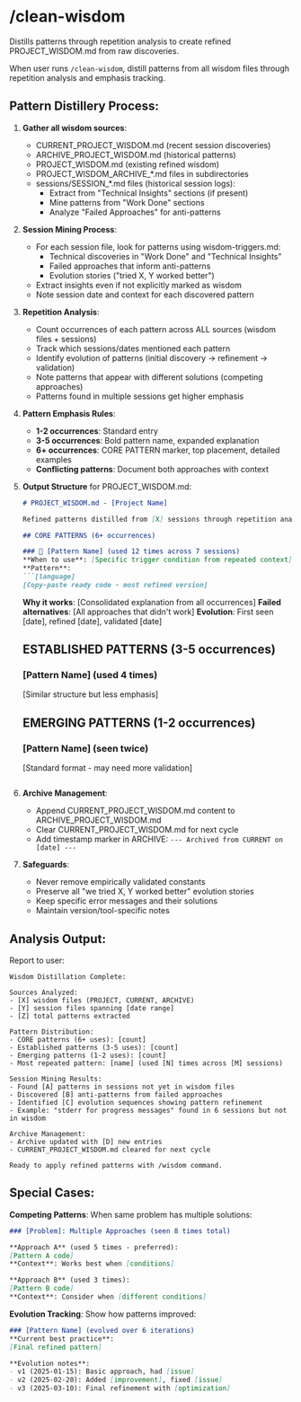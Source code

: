 # /clean-wisdom

Distills patterns through repetition analysis to create refined PROJECT_WISDOM.md from raw discoveries.

When user runs `/clean-wisdom`, distill patterns from all wisdom files through repetition analysis and emphasis tracking.

## Pattern Distillery Process:

1. **Gather all wisdom sources**:
   - CURRENT_PROJECT_WISDOM.md (recent session discoveries)
   - ARCHIVE_PROJECT_WISDOM.md (historical patterns)
   - PROJECT_WISDOM.md (existing refined wisdom)
   - PROJECT_WISDOM_ARCHIVE_*.md files in subdirectories
   - sessions/SESSION_*.md files (historical session logs):
     - Extract from "Technical Insights" sections (if present)
     - Mine patterns from "Work Done" sections
     - Analyze "Failed Approaches" for anti-patterns

2. **Session Mining Process**:
   - For each session file, look for patterns using wisdom-triggers.md:
     - Technical discoveries in "Work Done" and "Technical Insights"
     - Failed approaches that inform anti-patterns
     - Evolution stories ("tried X, Y worked better")
   - Extract insights even if not explicitly marked as wisdom
   - Note session date and context for each discovered pattern

3. **Repetition Analysis**:
   - Count occurrences of each pattern across ALL sources (wisdom files + sessions)
   - Track which sessions/dates mentioned each pattern
   - Identify evolution of patterns (initial discovery → refinement → validation)
   - Note patterns that appear with different solutions (competing approaches)
   - Patterns found in multiple sessions get higher emphasis

4. **Pattern Emphasis Rules**:
   - **1-2 occurrences**: Standard entry
   - **3-5 occurrences**: Bold pattern name, expanded explanation
   - **6+ occurrences**: CORE PATTERN marker, top placement, detailed examples
   - **Conflicting patterns**: Document both approaches with context

5. **Output Structure** for PROJECT_WISDOM.md:
   ```markdown
   # PROJECT_WISDOM.md - [Project Name]
   
   Refined patterns distilled from [X] sessions through repetition analysis.
   
   ## CORE PATTERNS (6+ occurrences)
   
   ### 🔷 [Pattern Name] (used 12 times across 7 sessions)
   **When to use**: [Specific trigger condition from repeated context]
   **Pattern**:
   ```[language]
   [Copy-paste ready code - most refined version]
   ```
   **Why it works**: [Consolidated explanation from all occurrences]
   **Failed alternatives**: [All approaches that didn't work]
   **Evolution**: First seen [date], refined [date], validated [date]
   
   ## ESTABLISHED PATTERNS (3-5 occurrences)
   
   ### **[Pattern Name]** (used 4 times)
   [Similar structure but less emphasis]
   
   ## EMERGING PATTERNS (1-2 occurrences)
   
   ### [Pattern Name] (seen twice)
   [Standard format - may need more validation]
   ```

6. **Archive Management**:
   - Append CURRENT_PROJECT_WISDOM.md content to ARCHIVE_PROJECT_WISDOM.md
   - Clear CURRENT_PROJECT_WISDOM.md for next cycle
   - Add timestamp marker in ARCHIVE: `--- Archived from CURRENT on [date] ---`

7. **Safeguards**:
   - Never remove empirically validated constants
   - Preserve all "we tried X, Y worked better" evolution stories
   - Keep specific error messages and their solutions
   - Maintain version/tool-specific notes

## Analysis Output:

Report to user:
```
Wisdom Distillation Complete:

Sources Analyzed:
- [X] wisdom files (PROJECT, CURRENT, ARCHIVE)
- [Y] session files spanning [date range]
- [Z] total patterns extracted

Pattern Distribution:
- CORE patterns (6+ uses): [count]
- Established patterns (3-5 uses): [count]  
- Emerging patterns (1-2 uses): [count]
- Most repeated pattern: [name] (used [N] times across [M] sessions)

Session Mining Results:
- Found [A] patterns in sessions not yet in wisdom files
- Discovered [B] anti-patterns from failed approaches
- Identified [C] evolution sequences showing pattern refinement
- Example: "stderr for progress messages" found in 6 sessions but not in wisdom

Archive Management:
- Archive updated with [D] new entries
- CURRENT_PROJECT_WISDOM.md cleared for next cycle

Ready to apply refined patterns with /wisdom command.
```

## Special Cases:

**Competing Patterns**: When same problem has multiple solutions:
```markdown
### [Problem]: Multiple Approaches (seen 8 times total)

**Approach A** (used 5 times - preferred):
[Pattern A code]
**Context**: Works best when [conditions]

**Approach B** (used 3 times):
[Pattern B code]
**Context**: Consider when [different conditions]
```

**Evolution Tracking**: Show how patterns improved:
```markdown
### [Pattern Name] (evolved over 6 iterations)
**Current best practice**:
[Final refined pattern]

**Evolution notes**:
- v1 (2025-01-15): Basic approach, had [issue]
- v2 (2025-02-20): Added [improvement], fixed [issue]
- v3 (2025-03-10): Final refinement with [optimization]
```